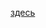 [здесь](https://gitlab-com.gitlab.io/cs-tools/gitlab-cs-tools/what-is-new-since/?tab=features&minVersion=16_00&maxVersion=16_01&onlyKeyImprovements=true)
